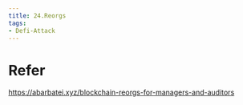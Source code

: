 ```yaml
---
title: 24.Reorgs
tags:
- Defi-Attack
---
```

# Refer
https://abarbatei.xyz/blockchain-reorgs-for-managers-and-auditors